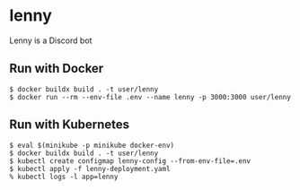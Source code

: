 # lenny
Lenny is a Discord bot

## Run with Docker
```
$ docker buildx build . -t user/lenny
$ docker run --rm --env-file .env --name lenny -p 3000:3000 user/lenny
```

## Run with Kubernetes
```
$ eval $(minikube -p minikube docker-env)
$ docker buildx build . -t user/lenny
$ kubectl create configmap lenny-config --from-env-file=.env
$ kubectl apply -f lenny-deployment.yaml
% kubectl logs -l app=lenny
```